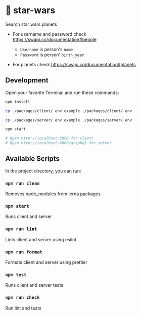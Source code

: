 # 🎉 star-wars

Search star wars planets

- For username and password check https://swapi.co/documentation#people

  - ```Username``` is person's ```name```
  - ```Password``` is person' ```birth_year```

- For planets check https://swapi.co/documentation#planets

## Development

Open your favorite Terminal and run these commands:

```bash
npm install

cp ./packages/client/.env.example ./packages/client/.env

cp ./packages/server/.env.example ./packages/server/.env

npm start

# Open http://localhost:3000 for client
# Open http://localhost:4000/graphql for server
```

## Available Scripts

In the project directory, you can run:

### `npm run clean`

Removes node_modules from lerna packages

### `npm start`

Runs client and server

### `npm run lint`

Lints client and server using eslint

### `npm run format`

Formats client and server using prettier

### `npm test`

Runs client and server tests

### `npm run check`

Run lint and tests
